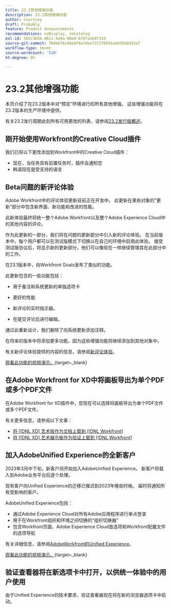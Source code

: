 ```yaml
---
title: 23.2其他增强功能
description: 23.2其他增强功能
author: Courtney
draft: Probably
feature: Product Announcements
recommendations: noDisplay, noCatalog
exl-id: 565c365b-d611-4a9a-80a9-bfb7a5b0f319
source-git-commit: 76deb76c66e8f8a7dea721378591ae035b8d42e7
workflow-type: tm+mt
source-wordcount: '520'
ht-degree: 0%

---
```


# 23.2其他增强功能

本页介绍了在23.2版本中对“预览”环境进行的所有其他增强。 这些增强功能将在23.2版本的生产环境中提供。

有关23.2发行周期此刻所有可用更改的列表，请参阅[23.2发行版概述](/help/quicksilver/product-announcements/product-releases/23.2-release-activity/23-2-release-overview.md)。

## 刚开始使用Workfront的Creative Cloud插件

我们已将以下更改添加到Workfront中的Creative Cloud插件：

* 现在，当任务具有前置任务时，插件会通知您
* 韩语现在是受支持的语言

## Beta问题的新评论体验

Adobe Workfront中的评论体验更新目前正在开发中。 此更新在某些对象的“更新”部分中包含新界面、新功能和改进的性能。

此新体验最终将统一整个Adobe Workfront以及整个Adobe Experience Cloud中的其他内容的评论。

作为此更新的一部分，我们将在问题的更新部分中引入新的评论体验。 在当前版本中，每个用户都可以在测试版模式下切换以在自己的环境中启用此体验。 接受测试版协议后，将显示新的更新部分，他们可以像现在一样继续管理其在此部分中的工作。

在23.1版本中，向Workfront Goals发布了类似的功能。

此更新包含的一些功能包括：

* 用于备注和系统更新的单独选项卡

* 更好的性能

* 新评论的实时指示器。

* 在提交评论后进行编辑。

通过此重新设计，我们删除了向系统更新添加注释。

在将来的版本中将添加更多功能，因为这些增强功能将继续添加到其他对象中。

有关新评论体验提供的内容的信息，请参阅[新评论体验](../../betas/new-commenting-experience-beta/unified-commenting-experience.md)。

[观看此功能的视频演示。](https://video.tv.adobe.com/v/3416962/){target=_blank}

## 在Adobe Workfront for XD中将画板导出为单个PDF或多个PDF文件

在Adobe Workfront for XD插件中，您现在可以选择将画板导出为单个PDF文件或多个PDF文件。

有关更多信息，请参阅以下文章：

* [将 [!DNL XD] 艺术版作为文档上载到 [!DNL Workfront]](/help/quicksilver/workfront-integrations-and-apps/adobe-workfront-for-creative-cloud/wf-adobe-xd-docs.md)
* [将 [!DNL XD] 艺术展示板作为验证上载到 [!DNL Workfront]](/help/quicksilver/workfront-integrations-and-apps/adobe-workfront-for-creative-cloud/wf-adobe-xd-proofs.md)

## 加入AdobeUnified Experience的全新客户

2023年3月中下旬，新客户将开始加入AdobeUnified Experience。 新客户将载入到Adobe业务平台后逐个处理。

现有客户向Unified Experience的迁移已推迟到2023年晚些时候。 届时将通知所有受影响的客户。

AdobeUnified Experience包括：

* 通过Adobe Experience Cloud对所有Adobe应用程序进行单点登录
* 用于在Workfront组织和环境之间切换的“组织切换器”
* 包含Workfront页面、Adobe Experience Cloud首选项和Workfront配置文件的选项导航

有关详细信息，请参阅[AdobeWorkfront的Unified Experience](/help/quicksilver/workfront-basics/navigate-workfront/workfront-navigation/adobe-unified-experience.md)。

[观看此功能的视频演示。](https://video.tv.adobe.com/v/3412388/){target=_blank}

## 验证查看器将在新选项卡中打开，以供统一体验中的用户使用

由于Unified Experience的技术要求，验证查看器现在将在新的浏览器选项卡中启动。
